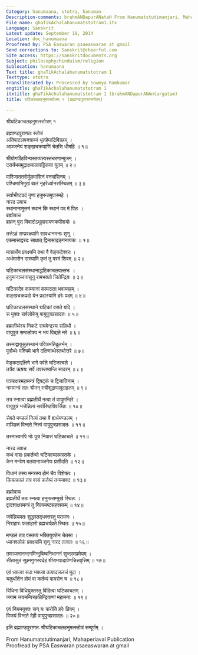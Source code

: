 ```yaml
---
Category: hanumaana, stotra, hanuman
Description-comments: brahmANDapurANataH From Hanumatstutimanjari, Mahaperiaval Publication
File name: ghaTikAchalahanumatstotram1.itx
Language: Sanskrit
Latest update: September 19, 2014
Location: doc_hanumaana
Proofread by: PSA Easwaran psaeaswaran at gmail
Send corrections to: Sanskrit@cheerful.com
Site access: https://sanskritdocuments.org
Subject: philosophy/hinduism/religion
Sublocation: hanumaana
Text title: ghaTikAchalahanumatstotram 1
Texttype: stotra
Transliterated by: Processed by Sowmya Ramkumar
engtitle: ghaTikAchalahanumatstotram 1
itxtitle: ghaTikAchalahanumatstotram 1 (brahmANDapurANAntargatam)
title: घटिकाचलहनुमत्स्तोत्रम् १ (ब्रह्माण्डपुराणान्तर्गतम्)

---
```

  
 श्रीघटिकाचलहनुमत्स्तोत्रम् १   
  
ब्रह्माण्डपुराणतः स्तोत्रं  
अतिपाटलवक्त्राब्जं धृतहेमाद्रिविग्रहम् ।  
आञ्जनेयं शङ्खचक्रपाणिं चेतसि धीमहि ॥ १॥  
  
श्रीयोगपीठविन्यस्तव्यत्यस्तचरणाम्बुजम् ।  
दरार्यभयमुद्राक्षमालापट्टिकया युतम् ॥ २॥  
  
पारिजाततरोर्मूलवासिनं वनवासिनम् ।  
पश्चिमाभिमुखं बालं नृहरेर्ध्यानसंस्थितम् ॥ ३॥  
  
सर्वाभीष्टप्रदं नॄणां हनुमन्तमुपास्महे ।  
नारद उवाच  
स्थानानामुत्तमं स्थानं किं स्थानं वद मे पितः ।  
ब्रह्मोवाच  
ब्रह्मन् पुरा विवादोऽभून्नारायणकपीशयोः ॥  
  
तत्तेऽहं सम्प्रवक्ष्यामि सावधानमनाः शृणु ।  
एकमासाद्वरदः साक्षात् द्विमासाद्रङ्गनायकः ॥ १॥  
  
मासार्धेन प्रवक्ष्यमि तथा वै वेङ्कटेश्वरः ।  
अर्धमासेन दास्यामि कृतं तु परमं शिवम् ॥ २॥  
  
घटिकाचलसंस्थानाद्धटिकाचलवल्लभः ।  
हनुमानञ्जनासूनू रामभक्तो जितेन्द्रियः ॥ ३॥  
  
घटिकादेव काम्यानां कामदाता भवाम्यहम् ।  
शङ्खचक्रप्रदो येन प्रदास्यामि हरेः पदम् ॥ ४॥  
  
घटिकाचलसंस्थाने घटिकां वसते यदि ।  
स मुक्तः सर्वलोकेषु वायुपुत्रप्रसादतः ॥ ५॥  
  
ब्रह्मतीर्थस्य निकटे राघवेन्द्रस्य सन्निधौ ।  
वायुपुत्रं समालोक्य न भयं विद्यते नरे ॥ ६॥  
  
तस्माद्वायुसुतस्थानं पवित्रमतिदुलर्भम् ।  
पूर्वाब्धेः पश्चिमे भागे दक्षिणाब्धेस्तथोत्तरे ॥ ७॥  
  
वेङ्कटाद्दक्षिणे भागे पर्वते घटिकाचले ।  
तत्रैव ऋषयः सर्वे तपस्तप्यन्ति सादरम् ॥ ८॥  
  
पञ्चाक्षरमहामन्त्रं द्विषट्कं च द्विजातिनाम् ।  
नाममन्त्रं ततः श्रीमन् स्त्रीशूद्राणामुदाहृतम् ॥ ९॥  
  
तत्र स्नात्वा ब्रह्मतीर्थे नत्वा तं वायुमन्दिरे ।  
वायुपुत्रं भजेन्नित्यं सर्वारिष्टविवर्जितः ॥ १०॥  
  
सेवते मण्डलं नित्यं तथा वै ह्यर्धमण्डलम् ।  
वाञ्छितं विन्दते नित्यं वायुपुत्रप्रसादतः ॥ ११॥  
  
तस्मात्त्वमपि भोः पुत्र निवासं घटिकाचले ॥ ११॥  
  
नारद उवाच  
कथं वासः प्रकर्तव्यो घटिकाचलमस्तके ।  
केन मन्त्रेण बलवानाञ्जनेयः प्रसीदति ॥ १२॥  
  
विधानं तस्य मन्त्रस्य होमं चैव विशेषतः ।  
कियत्कालं तत्र वासं कर्तव्यं तन्ममावद ॥ १३॥  
  
ब्रह्मोवाच  
ब्रह्मतीर्थे ततः स्नत्वा हनुमत्सम्मुखे स्थितः ।  
द्वादशाक्षरमन्त्रं तु नित्यमष्टसहस्रकम् ॥ १४॥  
  
जपेन्नियमतः शुद्धस्तद्भक्तस्तु परायणः ।  
निराहारः फलाहारो ब्रह्मचर्यव्रते स्थितः ॥ १५॥  
  
मण्डलं तत्र वस्तव्यं भक्तियुक्तेन चेतसा ।  
ध्यानश्लोकं प्रवक्ष्यामि शृणु नारद तत्वतः ॥ १६॥  
  
तमञ्जनानन्दनमिन्दुबिम्बनिभाननं सुन्दरमप्रमेयम् ।  
सीतासुतं सूक्ष्मगुणस्वदेहं श्रीरामपादार्पणचित्तवृत्तिम् ॥ १७॥  
  
एवं ध्यात्वा सदा भक्त्या तत्पादजलजं मुदा ।  
चतुर्थांशेन होमं वा कर्तव्यं पायसेन च ॥ १८॥  
  
विधिना विधियुक्तस्तु विदित्वा घटिकाचलम् ।  
जगाम जयमन्विच्छन्निन्द्रियाणां महामनाः ॥ १९॥  
  
एवं नियमयुक्तः सन् यः करोति हरेः प्रियम् ।  
विजयं विन्दते देही वायुपुत्रप्रसादतः ॥ २०॥  
  
इति ब्रह्माण्डपुराणतः श्रीघटिकाचलहनुमत्स्तोत्रं सम्पूर्णम् ।  
  
  
From Hanumatstutimanjari, Mahaperiaval Publication  
Proofread by PSA Easwaran psaeaswaran at gmail  
  
